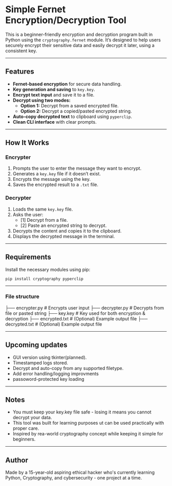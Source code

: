 # Simple Fernet Encryption/Decryption Tool

This is a beginner-friendly encryption and decryption program built in Python using the `cryptography.fernet` module. It’s designed to help users securely encrypt their sensitive data and easily decrypt it later, using a consistent key.

---

## Features

- **Fernet-based encryption** for secure data handling.
- **Key generation and saving** to `key.key`.
- **Encrypt text input** and save it to a file.
- **Decrypt using two modes:**
  - **Option 1:** Decrypt from a saved encrypted file.
  - **Option 2:** Decrypt a copied/pasted encrypted string.
- **Auto-copy decrypted text** to clipboard using `pyperclip`.
- **Clean CLI interface** with clear prompts.

---

## How It Works

### Encrypter
1. Prompts the user to enter the message they want to encrypt.
2. Generates a `key.key` file if it doesn’t exist.
3. Encrypts the message using the key.
4. Saves the encrypted result to a `.txt` file.

### Decrypter
1. Loads the same `key.key` file.
2. Asks the user:
   - [1] Decrypt from a file.
   - [2] Paste an encrypted string to decrypt.
3. Decrypts the content and copies it to the clipboard.
4. Displays the decrypted message in the terminal.

---

## Requirements

Install the necessary modules using pip:
```bash
pip install cryptography pyperclip
```

---

### File structure

├── encrypter.py      # Encrypts user input
├── decrypter.py      # Decrypts from file or pasted string
├── key.key           # Key used for both encryption & decryption
├── encrypted.txt     # (Optional) Example output file
├── decrypted.txt     # (Optional) Example output file

---

## Upcoming updates

- GUI version using tkinter(planned).
- Timestamped logs stored.
- Decrypt and auto-copy from any supported filetype.
- Add error handling/logging improvments
- passoword-protected key loading

---

## Notes

- You must keep your key.key file safe - losing it means you cannot decrypt your data.
- This tool was built for learning purposes ut can be used practically with proper care.
- Inspired by rea-world cryptography concept while keeping it simple for beginners.

---

## Author

Made by a 15-year-old aspiring ethical hacker who's currently learning Python, Cryptography, and cybersecurity - one project at a time.
